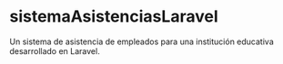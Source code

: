 # sistemaAsistenciasLaravel
Un sistema de asistencia de empleados para una institución educativa desarrollado en Laravel.

